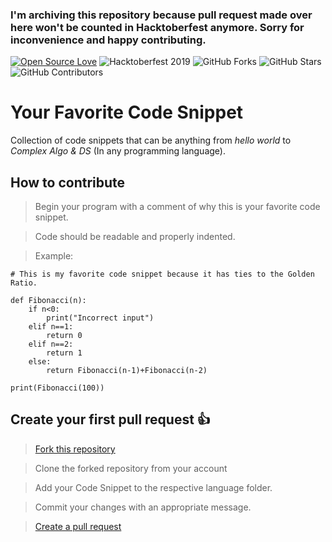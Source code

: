 ### I'm archiving this repository because pull request made over here won't be counted in Hacktoberfest anymore. Sorry for inconvenience and happy contributing. 

[![Open Source Love](https://badges.frapsoft.com/os/v2/open-source.svg?v=103)](https://github.com/ellerbrock/open-source-badges/)
![Hacktoberfest 2019](https://img.shields.io/badge/Hacktoberfest-2019-purple)
![GitHub Forks](https://img.shields.io/github/forks/sukhdeepg/Hacktoberfest?style=social)
![GitHub Stars](https://img.shields.io/github/stars/sukhdeepg/Hacktoberfest?style=social)
![GitHub Contributors](https://img.shields.io/github/contributors/sukhdeepg/Hacktoberfest?style=social)

# Your Favorite Code Snippet
Collection of code snippets that can be anything from _hello world_ to _Complex Algo & DS_ (In any programming language).

## How to contribute
> Begin your program with a comment of why this is your favorite code snippet.

> Code should be readable and properly indented.

> Example:
```
# This is my favorite code snippet because it has ties to the Golden Ratio.

def Fibonacci(n): 
    if n<0: 
        print("Incorrect input")
    elif n==1: 
        return 0
    elif n==2: 
        return 1
    else: 
        return Fibonacci(n-1)+Fibonacci(n-2)
  
print(Fibonacci(100)) 
```
## Create your first pull request :+1:

> [Fork this repository](https://help.github.com/articles/fork-a-repo/)

>  Clone the forked repository from your account

> Add your Code Snippet to the respective language folder.

> Commit your changes with an appropriate message.

> [Create a pull request](https://help.github.com/articles/creating-a-pull-request-from-a-fork/)
